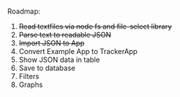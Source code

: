 Roadmap:

1. ~~Read textfiles via node fs and file-select library~~
2. ~~Parse text to readable JSON~~
3. ~~Import JSON to App~~
4. Convert Example App to TrackerApp
5. Show JSON data in table
6. Save to database
7. Filters
8. Graphs

